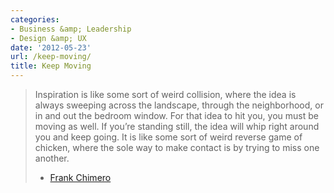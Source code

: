 ```yaml
---
categories:
- Business &amp; Leadership
- Design &amp; UX
date: '2012-05-23'
url: /keep-moving/
title: Keep Moving
---
```


<blockquote>Inspiration is like some sort of weird collision, where the idea is always sweeping across the landscape, through the neighborhood, or in and out the bedroom window. For that idea to hit you, you must be moving as well. If you’re standing still, the idea will whip right around you and keep going. It is like some sort of weird reverse game of chicken, where the sole way to make contact is by trying to miss one another.

- <a href="http://blog.frankchimero.com/post/23135047100">Frank Chimero</a></blockquote>